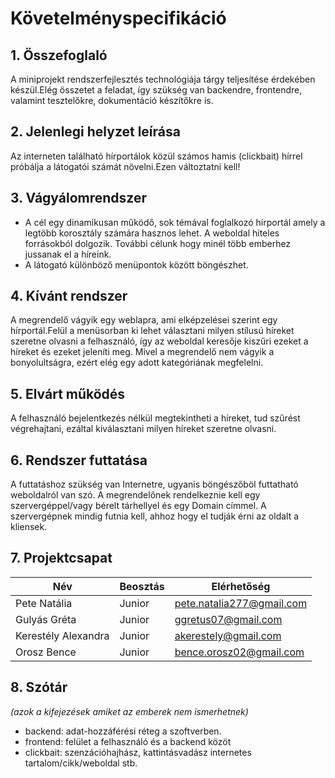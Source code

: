 # Követelményspecifikáció

## 1. Összefoglaló

A miniprojekt rendszerfejlesztés technológiája tárgy teljesítése érdekében készül.Elég összetet a feladat, így szükség van backendre, frontendre, valamint tesztelőkre, dokumentáció készítőkre is. 

## 2. Jelenlegi helyzet leírása

Az interneten található hírportálok közül számos hamis (clickbait) hírrel próbálja a látogatói számát növelni.Ezen változtatni kell!

## 3. Vágyálomrendszer

- A cél egy dinamikusan működő, sok témával foglalkozó hírportál amely a legtöbb korosztály számára hasznos lehet. A weboldal hiteles forrásokból dolgozik. További célunk hogy minél több emberhez jussanak el a híreink.
- A látogató különböző menüpontok között böngészhet.

## 4. Kívánt rendszer
A megrendelő vágyik egy weblapra, ami elképzelései szerint egy hírportál.Felül a menüsorban ki lehet választani milyen stílusú híreket szeretne olvasni a felhasználó, így az weboldal keresője kiszűri ezeket a híreket és ezeket jeleníti meg. Mivel a megrendelő nem vágyik a bonyolultságra, ezért elég egy adott kategóriának megfelelni.

## 5. Elvárt működés
A felhasználó bejelentkezés nélkül megtekintheti a híreket, tud szűrést végrehajtani, ezáltal kiválasztani milyen híreket szeretne olvasni. 

## 6. Rendszer futtatása 
A futtatáshoz szükség van Internetre, ugyanis böngészőböl futtatható weboldalról van szó. A megrendelőnek rendelkeznie kell egy szervergéppel/vagy bérelt tárhellyel és egy Domain címmel. A szervergépnek mindig futnia kell, ahhoz hogy el tudják érni az oldalt a kliensek.

## 7. Projektcsapat

| Név | Beosztás | Elérhetőség|
| --- | --- | --- |
| Pete Natália | Junior | pete.natalia277@gmail.com |
| Gulyás Gréta | Junior | ggretus07@gmail.com |
| Kerestély Alexandra |Junior|akerestely@gmail.com|
|Orosz Bence |Junior| bence.orosz02@gmail.com|

## 8. Szótár
*(azok a kifejezések amiket az emberek nem ismerhetnek)*

- backend: adat-hozzáférési réteg a szoftverben.
- frontend: felület a felhasználó és a backend közöt
- clickbait: szenzációhajhász, kattintásvadász internetes tartalom/cikk/weboldal stb. 
